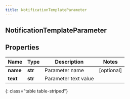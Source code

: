 ```yaml
---
title: NotificationTemplateParameter
---
```

## NotificationTemplateParameter

## Properties

|Name | Type | Description | Notes|
|------------ | ------------- | ------------- | -------------|
| **name** | **str** | Parameter name | [optional] |
| **text** | **str** | Parameter text value | |
{: class="table table-striped"}


